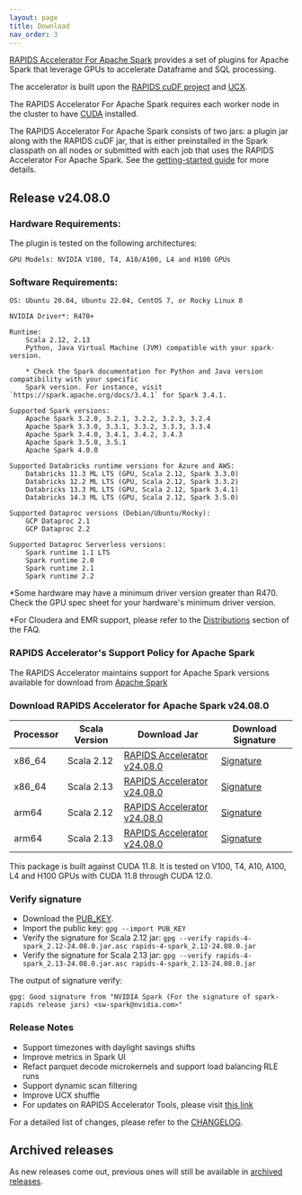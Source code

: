 ```yaml
---
layout: page
title: Download
nav_order: 3
---
```


[RAPIDS Accelerator For Apache Spark](https://github.com/NVIDIA/spark-rapids) provides a set of
plugins for Apache Spark that leverage GPUs to accelerate Dataframe and SQL processing.

The accelerator is built upon the [RAPIDS cuDF project](https://github.com/rapidsai/cudf) and
[UCX](https://github.com/openucx/ucx/).

The RAPIDS Accelerator For Apache Spark requires each worker node in the cluster to have
[CUDA](https://developer.nvidia.com/cuda-toolkit) installed.

The RAPIDS Accelerator For Apache Spark consists of two jars: a plugin jar along with the RAPIDS
cuDF jar, that is either preinstalled in the Spark classpath on all nodes or submitted with each job
that uses the RAPIDS Accelerator For Apache Spark. See the [getting-started
guide](https://docs.nvidia.com/spark-rapids/user-guide/latest/getting-started/overview.html) for more details.

## Release v24.08.0
### Hardware Requirements:

The plugin is tested on the following architectures:

	GPU Models: NVIDIA V100, T4, A10/A100, L4 and H100 GPUs

### Software Requirements:

	OS: Ubuntu 20.04, Ubuntu 22.04, CentOS 7, or Rocky Linux 8

	NVIDIA Driver*: R470+

	Runtime: 
		Scala 2.12, 2.13
		Python, Java Virtual Machine (JVM) compatible with your spark-version. 

		* Check the Spark documentation for Python and Java version compatibility with your specific 
		Spark version. For instance, visit `https://spark.apache.org/docs/3.4.1` for Spark 3.4.1.

	Supported Spark versions:
		Apache Spark 3.2.0, 3.2.1, 3.2.2, 3.2.3, 3.2.4
		Apache Spark 3.3.0, 3.3.1, 3.3.2, 3.3.3, 3.3.4
		Apache Spark 3.4.0, 3.4.1, 3.4.2, 3.4.3
		Apache Spark 3.5.0, 3.5.1
		Apache Spark 4.0.0
	
	Supported Databricks runtime versions for Azure and AWS:
		Databricks 11.3 ML LTS (GPU, Scala 2.12, Spark 3.3.0)
		Databricks 12.2 ML LTS (GPU, Scala 2.12, Spark 3.3.2)
		Databricks 13.3 ML LTS (GPU, Scala 2.12, Spark 3.4.1)
		Databricks 14.3 ML LTS (GPU, Scala 2.12, Spark 3.5.0)
	
	Supported Dataproc versions (Debian/Ubuntu/Rocky):
		GCP Dataproc 2.1
		GCP Dataproc 2.2
	
	Supported Dataproc Serverless versions:
		Spark runtime 1.1 LTS
		Spark runtime 2.0
		Spark runtime 2.1
        Spark runtime 2.2

*Some hardware may have a minimum driver version greater than R470. Check the GPU spec sheet
for your hardware's minimum driver version.

*For Cloudera and EMR support, please refer to the
[Distributions](https://docs.nvidia.com/spark-rapids/user-guide/latest/faq.html#which-distributions-are-supported) section of the FAQ.

### RAPIDS Accelerator's Support Policy for Apache Spark
The RAPIDS Accelerator maintains support for Apache Spark versions available for download from [Apache Spark](https://spark.apache.org/downloads.html)

### Download RAPIDS Accelerator for Apache Spark v24.08.0

| Processor | Scala Version | Download Jar | Download Signature |
|-----------|---------------|--------------|--------------------|
| x86_64    | Scala 2.12    | [RAPIDS Accelerator v24.08.0](https://repo1.maven.org/maven2/com/nvidia/rapids-4-spark_2.12/24.08.0/rapids-4-spark_2.12-24.08.0.jar) | [Signature](https://repo1.maven.org/maven2/com/nvidia/rapids-4-spark_2.12/24.08.0/rapids-4-spark_2.12-24.08.0.jar.asc) |
| x86_64    | Scala 2.13    | [RAPIDS Accelerator v24.08.0](https://repo1.maven.org/maven2/com/nvidia/rapids-4-spark_2.13/24.08.0/rapids-4-spark_2.13-24.08.0.jar) | [Signature](https://repo1.maven.org/maven2/com/nvidia/rapids-4-spark_2.13/24.08.0/rapids-4-spark_2.13-24.08.0.jar.asc) |
| arm64     | Scala 2.12    | [RAPIDS Accelerator v24.08.0](https://repo1.maven.org/maven2/com/nvidia/rapids-4-spark_2.12/24.08.0/rapids-4-spark_2.12-24.08.0-cuda11-arm64.jar) | [Signature](https://repo1.maven.org/maven2/com/nvidia/rapids-4-spark_2.12/24.08.0/rapids-4-spark_2.12-24.08.0-cuda11-arm64.jar.asc) |
| arm64     | Scala 2.13    | [RAPIDS Accelerator v24.08.0](https://repo1.maven.org/maven2/com/nvidia/rapids-4-spark_2.13/24.08.0/rapids-4-spark_2.13-24.08.0-cuda11-arm64.jar) | [Signature](https://repo1.maven.org/maven2/com/nvidia/rapids-4-spark_2.13/24.08.0/rapids-4-spark_2.13-24.08.0-cuda11-arm64.jar.asc) |

This package is built against CUDA 11.8. It is tested on V100, T4, A10, A100, L4 and H100 GPUs with 
CUDA 11.8 through CUDA 12.0.

### Verify signature
* Download the [PUB_KEY](https://keys.openpgp.org/search?q=sw-spark@nvidia.com).
* Import the public key: `gpg --import PUB_KEY`
* Verify the signature for Scala 2.12 jar:
    `gpg --verify rapids-4-spark_2.12-24.08.0.jar.asc rapids-4-spark_2.12-24.08.0.jar`
* Verify the signature for Scala 2.13 jar:
    `gpg --verify rapids-4-spark_2.13-24.08.0.jar.asc rapids-4-spark_2.13-24.08.0.jar`

The output of signature verify:

	gpg: Good signature from "NVIDIA Spark (For the signature of spark-rapids release jars) <sw-spark@nvidia.com>"

### Release Notes
* Support timezones with daylight savings shifts
* Improve metrics in Spark UI
* Refact parquet decode microkernels and support load balancing RLE runs
* Support dynamic scan filtering
* Improve UCX shuffle 
* For updates on RAPIDS Accelerator Tools, please visit [this link](https://github.com/NVIDIA/spark-rapids-tools/releases)

For a detailed list of changes, please refer to the
[CHANGELOG](https://github.com/NVIDIA/spark-rapids/blob/main/CHANGELOG.md).

## Archived releases

As new releases come out, previous ones will still be available in [archived releases](./archive.md).
